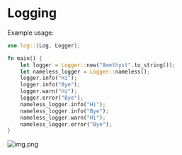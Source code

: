 # Logging
Example usage:
```rust
use log::{Log, Logger};

fn main() {
    let logger = Logger::new("Amethyst".to_string());
    let nameless_logger = Logger::nameless();
    logger.info("Hi");
    logger.info("Bye");
    logger.warn("Hi");
    logger.error("Bye");
    nameless_logger.info("Hi");
    nameless_logger.info("Bye");
    nameless_logger.warn("Hi");
    nameless_logger.error("Bye");
}
```
![img.png](https://github.com/sauoro/amethyst/blob/main/assets/log_test.png)